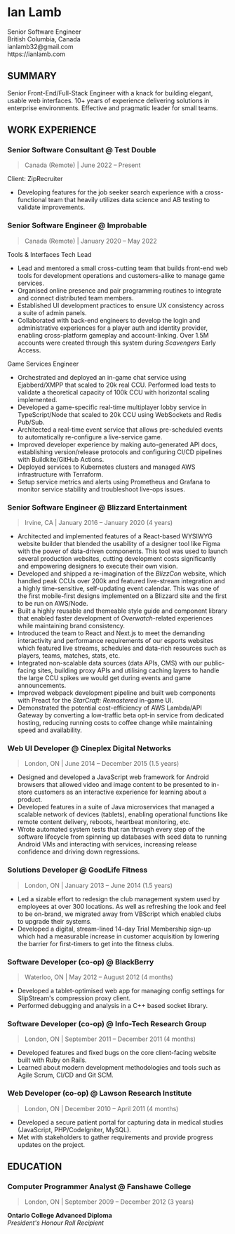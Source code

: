 # Ian Lamb

<div class="contact">
  <div>
    <div>Senior Software Engineer</div>
    <div>British Columbia, Canada</div>
  </div>
  <div>
    <div>ianlamb32@gmail.com</div>
    <div>https://ianlamb.com</div>
  </div>
</div>

## SUMMARY

Senior Front-End/Full-Stack Engineer with a knack for building elegant, usable web interfaces. 10+ years of experience delivering solutions in enterprise environments. Effective and pragmatic leader for small teams.

## WORK EXPERIENCE

### Senior Software Consultant @ Test Double

> Canada (Remote) | June 2022 – Present

Client: ZipRecruiter

-   Developing features for the job seeker search experience with a cross-functional team that heavily utilizes data science and AB testing to validate improvements.

### Senior Software Engineer @ Improbable

> Canada (Remote) | January 2020 – May 2022

Tools & Interfaces Tech Lead

-   Lead and mentored a small cross-cutting team that builds front-end web tools for development operations and customers-alike to manage game services.
-   Organised online presence and pair programming routines to integrate and connect distributed team members.
-   Established UI development practices to ensure UX consistency across a suite of admin panels.
-   Collaborated with back-end engineers to develop the login and administrative experiences for a player auth and identity provider, enabling cross-platform gameplay and account-linking. Over 1.5M accounts were created through this system during _Scavengers_ Early Access.

Game Services Engineer

-   Orchestrated and deployed an in-game chat service using Ejabberd/XMPP that scaled to 20k real CCU. Performed load tests to validate a theoretical capacity of 100k CCU with horizontal scaling implemented.
-   Developed a game-specific real-time multiplayer lobby service in TypeScript/Node that scaled to 20k CCU using WebSockets and Redis Pub/Sub.
-   Architected a real-time event service that allows pre-scheduled events to automatically re-configure a live-service game.
-   Improved developer experience by making auto-generated API docs, establishing version/release protocols and configuring CI/CD pipelines with Buildkite/GitHub Actions.
-   Deployed services to Kubernetes clusters and managed AWS infrastructure with Terraform.
-   Setup service metrics and alerts using Prometheus and Grafana to monitor service stability and troubleshoot live-ops issues.

### Senior Software Engineer @ Blizzard Entertainment

> Irvine, CA | January 2016 – January 2020 (4 years)

-   Architected and implemented features of a React-based WYSIWYG website builder that blended the usability of a designer tool like Figma with the power of data-driven components. This tool was used to launch several production websites, cutting development costs significantly and empowering designers to execute their own vision.
-   Developed and shipped a re-imagination of the _BlizzCon_ website, which handled peak CCUs over 200k and featured live-stream integration and a highly time-sensitive, self-updating event calendar. This was one of the first mobile-first designs implemented on a Blizzard site and the first to be run on AWS/Node.
-   Built a highly reusable and themeable style guide and component library that enabled faster development of _Overwatch_-related experiences while maintaining brand consistency.
-   Introduced the team to React and Next.js to meet the demanding interactivity and performance requirements of our esports websites which featured live streams, schedules and data-rich resources such as players, teams, matches, stats, etc.
-   Integrated non-scalable data sources (data APIs, CMS) with our public-facing sites, building proxy APIs and utilising caching layers to handle the large CCU spikes we would get during events and game announcements.
-   Improved webpack development pipeline and built web components with Preact for the _StarCraft: Remastered_ in-game UI.
-   Demonstrated the potential cost-efficiency of AWS Lambda/API Gateway by converting a low-traffic beta opt-in service from dedicated hosting, reducing running costs to coffee change while maintaining speed and availability.

### Web UI Developer @ Cineplex Digital Networks

> London, ON | June 2014 – December 2015 (1.5 years)

-   Designed and developed a JavaScript web framework for Android browsers that allowed video and image content to be presented to in-store customers as an interactive experience for learning about a product.
-   Developed features in a suite of Java microservices that managed a scalable network of devices (tablets), enabling operational functions like remote content delivery, reboots, heartbeat monitoring, etc.
-   Wrote automated system tests that ran through every step of the software lifecycle from spinning up databases with seed data to running Android VMs and interacting with services, increasing release confidence and driving down regressions.

### Solutions Developer @ GoodLife Fitness

> London, ON | January 2013 – June 2014 (1.5 years)

-   Led a sizable effort to redesign the club management system used by employees at over 300 locations. As well as refreshing the look and feel to be on-brand, we migrated away from VBScript which enabled clubs to upgrade their systems.
-   Developed a digital, stream-lined 14-day Trial Membership sign-up which had a measurable increase in customer acquisition by lowering the barrier for first-timers to get into the fitness clubs.

### Software Developer (co-op) @ BlackBerry

> Waterloo, ON | May 2012 – August 2012 (4 months)

-   Developed a tablet-optimised web app for managing config settings for SlipStream's compression proxy client.
-   Performed debugging and analysis in a C++ based socket library.

### Software Developer (co-op) @ Info-Tech Research Group

> London, ON | September 2011 – December 2011 (4 months)

-   Developed features and fixed bugs on the core client-facing website built with Ruby on Rails.
-   Learned about modern development methodologies and tools such as Agile Scrum, CI/CD and Git SCM.

### Web Developer (co-op) @ Lawson Research Institute

> London, ON | December 2010 – April 2011 (4 months)

-   Developed a secure patient portal for capturing data in medical studies (JavaScript, PHP/CodeIgniter, MySQL).
-   Met with stakeholders to gather requirements and provide progress updates on the project.

## EDUCATION

### Computer Programmer Analyst @ Fanshawe College

> London, ON | September 2009 – December 2012 (3 years)

<div><strong>Ontario College Advanced Diploma</strong></div>
<div><i>President's Honour Roll Recipient</i></div>
